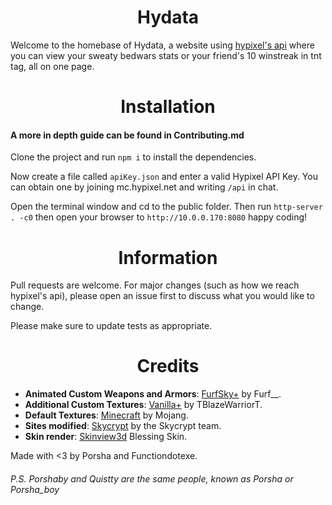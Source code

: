<h1 align="center">Hydata</h1>

Welcome to the homebase of Hydata, a website using [hypixel's api](https://api.hypixel.net/) where you can view your sweaty bedwars stats or your friend's 10 winstreak in tnt tag, all on one page.

<h1 align="center"> Installation </h1>

#### A more in depth guide can be found in Contributing.md

Clone the project and run `npm i` to install the dependencies.

Now create a file called `apiKey.json` and enter a valid Hypixel API Key. You can obtain one by joining mc.hypixel.net and writing `/api` in chat.

Open the terminal window and cd to the public folder. Then run `http-server . -c0` then open your browser to `http://10.0.0.170:8080` happy coding!

<h1 align="center"> Information </h1>
Pull requests are welcome. For major changes (such as how we reach hypixel's api), please open an issue first to discuss what you would like to change.

Please make sure to update tests as appropriate.



<h1 align="center"> Credits </h1>

- **Animated Custom Weapons and Armors**: <a href="https://hypixel.net/threads/2138599/">FurfSky+</a> by Furf\_\_.
- **Additional Custom Textures**: <a href="https://hypixel.net/threads/2147652/">Vanilla+</a> by TBlazeWarriorT.
- **Default Textures**: <a href="https://www.minecraft.net/">Minecraft</a> by Mojang.
- **Sites modified**: <a href="https://sky.shiiyu.moe">Skycrypt</a> by the Skycrypt team.
- **Skin render**: <a href="https://github.com/bs-community/skinview3d/">Skinview3d</a> Blessing Skin.

Made with <3 by Porsha and Functiondotexe.
###### P.S. Porshaby and Quistty are the same people, known as Porsha or Porsha_boy
